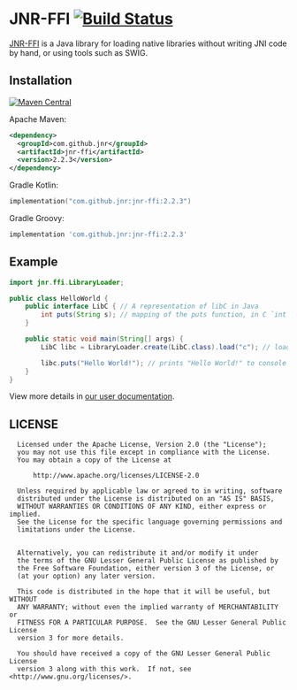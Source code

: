 # JNR-FFI [![Build Status](https://travis-ci.org/jnr/jnr-ffi.svg)](https://travis-ci.org/jnr/jnr-ffi)

[JNR-FFI](https://github.com/jnr/jnr-ffi) is a Java library for loading native libraries without writing JNI code by
hand, or using tools such as SWIG.

## Installation

[![Maven Central](https://maven-badges.herokuapp.com/maven-central/com.github.jnr/jnr-ffi/badge.svg)](https://search.maven.org/artifact/com.github.jnr/jnr-ffi)

Apache Maven:

```xml
<dependency>
  <groupId>com.github.jnr</groupId>
  <artifactId>jnr-ffi</artifactId>
  <version>2.2.3</version>
</dependency>
```

Gradle Kotlin:

```kotlin
implementation("com.github.jnr:jnr-ffi:2.2.3")
```

Gradle Groovy:

```groovy
implementation 'com.github.jnr:jnr-ffi:2.2.3'
```

## Example

```java
import jnr.ffi.LibraryLoader;

public class HelloWorld {
    public interface LibC { // A representation of libC in Java
        int puts(String s); // mapping of the puts function, in C `int puts(const char *s);`
    }

    public static void main(String[] args) {
        LibC libc = LibraryLoader.create(LibC.class).load("c"); // load the "c" library into the libc variable

        libc.puts("Hello World!"); // prints "Hello World!" to console
    }
}
```

View more details in [our user documentation](./docs/README.md).

## LICENSE

```
  Licensed under the Apache License, Version 2.0 (the "License");
  you may not use this file except in compliance with the License.
  You may obtain a copy of the License at

      http://www.apache.org/licenses/LICENSE-2.0

  Unless required by applicable law or agreed to in writing, software
  distributed under the License is distributed on an "AS IS" BASIS,
  WITHOUT WARRANTIES OR CONDITIONS OF ANY KIND, either express or implied.
  See the License for the specific language governing permissions and
  limitations under the License.


  Alternatively, you can redistribute it and/or modify it under
  the terms of the GNU Lesser General Public License as published by
  the Free Software Foundation, either version 3 of the License, or
  (at your option) any later version.

  This code is distributed in the hope that it will be useful, but WITHOUT
  ANY WARRANTY; without even the implied warranty of MERCHANTABILITY or
  FITNESS FOR A PARTICULAR PURPOSE.  See the GNU Lesser General Public License
  version 3 for more details.

  You should have received a copy of the GNU Lesser General Public License
  version 3 along with this work.  If not, see <http://www.gnu.org/licenses/>.
```